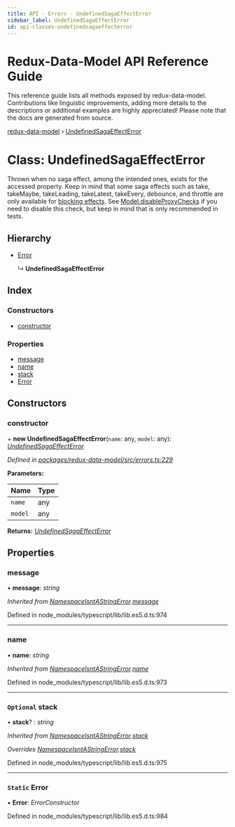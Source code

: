 ```yaml
---
title: API - Errors - UndefinedSagaEffectError
sidebar_label: UndefinedSagaEffectError
id: api-classes-undefinedsagaeffecterror
---
```


# Redux-Data-Model API Reference Guide

This reference guide lists all methods exposed by redux-data-model. Contributions like linguistic improvements, adding
more details to the descriptions or additional examples are highly appreciated! Please note that the docs are
generated from source.

[redux-data-model](../README.md) › [UndefinedSagaEffectError](undefinedsagaeffecterror.md)

# Class: UndefinedSagaEffectError

Thrown when no saga effect, among the intended ones, exists for the accessed property.
Keep in mind that some saga effects such as take, takeMaybe, takeLeading, takeLatest, takeEvery,
debounce, and throttle are only available for [blocking effects](../interfaces/modeloptions.md#optional-blockingeffects).
See [Model.disableProxyChecks](model.md#static-disableproxychecks) if you need to disable this check, but keep in mind that is
only recommended in tests.

## Hierarchy

* [Error](namespaceisntastringerror.md#static-error)

  ↳ **UndefinedSagaEffectError**

## Index

### Constructors

* [constructor](undefinedsagaeffecterror.md#constructor)

### Properties

* [message](undefinedsagaeffecterror.md#message)
* [name](undefinedsagaeffecterror.md#name)
* [stack](undefinedsagaeffecterror.md#optional-stack)
* [Error](undefinedsagaeffecterror.md#static-error)

## Constructors

###  constructor

\+ **new UndefinedSagaEffectError**(`name`: any, `model`: any): *[UndefinedSagaEffectError](undefinedsagaeffecterror.md)*

*Defined in [packages/redux-data-model/src/errors.ts:229](https://github.com/kayak/redux-data-model/blob/1e00ebf/packages/redux-data-model/src/errors.ts#L229)*

**Parameters:**

Name | Type |
------ | ------ |
`name` | any |
`model` | any |

**Returns:** *[UndefinedSagaEffectError](undefinedsagaeffecterror.md)*

## Properties

###  message

• **message**: *string*

*Inherited from [NamespaceIsntAStringError](namespaceisntastringerror.md).[message](namespaceisntastringerror.md#message)*

Defined in node_modules/typescript/lib/lib.es5.d.ts:974

___

###  name

• **name**: *string*

*Inherited from [NamespaceIsntAStringError](namespaceisntastringerror.md).[name](namespaceisntastringerror.md#name)*

Defined in node_modules/typescript/lib/lib.es5.d.ts:973

___

### `Optional` stack

• **stack**? : *string*

*Inherited from [NamespaceIsntAStringError](namespaceisntastringerror.md).[stack](namespaceisntastringerror.md#optional-stack)*

*Overrides [NamespaceIsntAStringError](namespaceisntastringerror.md).[stack](namespaceisntastringerror.md#optional-stack)*

Defined in node_modules/typescript/lib/lib.es5.d.ts:975

___

### `Static` Error

▪ **Error**: *ErrorConstructor*

Defined in node_modules/typescript/lib/lib.es5.d.ts:984
